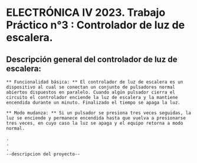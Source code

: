 # ELECTRÓNICA IV 2023. Trabajo Práctico n°3 : Controlador de luz de escalera.

## Descripción general del controlador de luz de escalera:

    ** Funcionalidad básica: ** El controlador de luz de escalera es un dispositivo al cual se conectan un conjunto de pulsadores normal abiertos dispuestos en paralelo. Cuando algún pulsador cierra el circuito el controlador enciende la luz de escalera y la mantiene encendida durante un minuto. Finalizado el tiempo se apaga la luz.

    ** Modo mudanza: ** Si un pulsador se presiona tres veces seguidas, la luz se enciende y permanece encendida hasta que vuelva a presionarse tres veces, en cuyo caso la luz se apaga y el equipo retorna a modo normal.

    .
    .
    .
    --descripcion del proyecto--
    